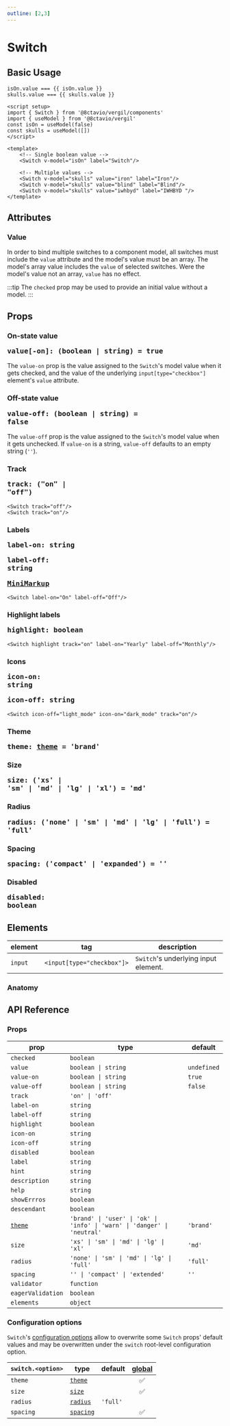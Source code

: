 ```yaml
---
outline: [2,3]
---
```


# Switch

<script setup>
import { Switch } from '@8ctavio/vergil/components'
import { useModel } from '@8ctavio/vergil'
const isOn = useModel(false, { shallow: true })
const skulls = useModel([], { shallow: true })
</script>

## Basic Usage

<Demo>
    <div class="col">
        <div class="row center">
            <Switch v-model="isOn" label="Switch"/>
        </div>
        <div class="row center">
            <code>isOn.value === {{ isOn.value }}</code>
        </div>
        <div class="row center">
            <Switch v-model="skulls" value="iron" label="Iron"/>
            <Switch v-model="skulls" value="blind" label="Blind"/>
            <Switch v-model="skulls" value="iwhbyd" label="IWHBYD "/>
        </div>
        <div class="row center">
            <code>skulls.value === {{ skulls.value }}</code>
        </div>
    </div>
</Demo>

```vue
<script setup>
import { Switch } from '@8ctavio/vergil/components'
import { useModel } from '@8ctavio/vergil'
const isOn = useModel(false)
const skulls = useModel([])
</script>

<template>
    <!-- Single boolean value -->
    <Switch v-model="isOn" label="Switch"/>

    <!-- Multiple values -->
    <Switch v-model="skulls" value="iron" label="Iron"/>
    <Switch v-model="skulls" value="blind" label="Blind"/>
    <Switch v-model="skulls" value="iwhbyd" label="IWHBYD "/>
</template>
```

## Attributes

### Value

In order to bind multiple switches to a component model, all switches must include the `value` attribute and the model's value must be an array. The model's array value includes the `value` of selected switches. Were the model's value not an array, `value` has no effect.

:::tip
The `checked` prop may be used to provide an initial value without a model.
:::

## Props

### On-state value <Badge><pre>value[-on]: (boolean | string) = true</pre></Badge>

The `value-on` prop is the value assigned to the `Switch`'s model value when it gets checked, and the value of the underlying `input[type="checkbox"]` element's `value` attribute.

### Off-state value <Badge><pre>value-off: (boolean | string) = false</pre></Badge>

The `value-off` prop is the value assigned to the `Switch`'s model value when it gets unchecked. If `value-on` is a string, `value-off` defaults to an empty string (`''`).

### Track <Badge><pre>track: ("on" | "off")</pre></Badge>

```vue
<Switch track="off"/>
<Switch track="on"/>
```

<Demo>
    <Switch track="off"/>
    <Switch track="on"/>
</Demo>

### Labels <Badge><pre>label-on: string</pre></Badge> <Badge><pre>label-off: string</pre></Badge> <Badge><pre>[MiniMarkup](/mini-markup)</pre></Badge>

```vue
<Switch label-on="On" label-off="Off"/>
```

<Demo>
    <Switch label-on="On" label-off="Off"/>
</Demo>

### Highlight labels <Badge><pre>highlight: boolean</pre></Badge>

```vue
<Switch highlight track="on" label-on="Yearly" label-off="Monthly"/>
```

<Demo>
    <Switch highlight track="on" label-on="Yearly" label-off="Monthly"/>
</Demo>

### Icons <Badge><pre>icon-on: string</pre></Badge> <Badge><pre>icon-off: string</pre></Badge>

```vue
<Switch icon-off="light_mode" icon-on="dark_mode" track="on"/>
```

<Demo>
    <Switch icon-off="light_mode" icon-on="dark_mode" track="on"/>
</Demo>

### Theme <Badge><pre>theme: [theme](/theme#the-theme-prop) = 'brand'</pre></Badge>

<Demo>
    <Switch theme="brand" checked/>
    <Switch theme="user" checked/>
    <Switch theme="ok" checked/>
    <Switch theme="info" checked/>
    <Switch theme="warn" checked/>
    <Switch theme="danger" checked/>
    <Switch theme="neutral" checked/>
</Demo>

### Size <Badge><pre>size: ('xs' | 'sm' | 'md' | 'lg' | 'xl') = 'md'</pre></Badge>

<Demo>
    <Switch size="xs" label-on="On" label-off="Off"/>
    <Switch size="sm" label-on="On" label-off="Off"/>
    <Switch size="md" label-on="On" label-off="Off"/>
    <Switch size="lg" label-on="On" label-off="Off"/>
    <Switch size="xl" label-on="On" label-off="Off"/>
</Demo>

### Radius <Badge><pre>radius: ('none' | 'sm' | 'md' | 'lg' | 'full') = 'full'</pre></Badge>

<Demo>
    <Switch label-on="On" label-off="Off" radius="none"/>
    <Switch label-on="On" label-off="Off" radius="sm"/>
    <Switch label-on="On" label-off="Off" radius="md"/>
    <Switch label-on="On" label-off="Off" radius="lg"/>
    <Switch label-on="On" label-off="Off" radius="full"/>
</Demo>

### Spacing <Badge><pre>spacing: ('compact' | 'expanded') = ''</pre></Badge>

<Demo>
    <div class="col">
        <div class="row center">
            <Switch label-on="On" label-off="Off" size="xs" spacing="compact"/>
            <Switch label-on="On" label-off="Off" size="xs"/>
            <Switch label-on="On" label-off="Off" size="xs" spacing="expanded"/>
        </div>
        <div class="row center">
            <Switch label-on="On" label-off="Off" size="sm" spacing="compact"/>
            <Switch label-on="On" label-off="Off" size="sm"/>
            <Switch label-on="On" label-off="Off" size="sm" spacing="expanded"/>
        </div>
        <div class="row center">
            <Switch label-on="On" label-off="Off" size="md" spacing="compact"/>
            <Switch label-on="On" label-off="Off" size="md"/>
            <Switch label-on="On" label-off="Off" size="md" spacing="expanded"/>
        </div>
        <div class="row center">
            <Switch label-on="On" label-off="Off" size="lg" spacing="compact"/>
            <Switch label-on="On" label-off="Off" size="lg"/>
            <Switch label-on="On" label-off="Off" size="lg" spacing="expanded"/>
        </div>
        <div class="row center">
            <Switch label-on="On" label-off="Off" size="xl" spacing="compact"/>
            <Switch label-on="On" label-off="Off" size="xl"/>
            <Switch label-on="On" label-off="Off" size="xl" spacing="expanded"/>
        </div>
    </div>
</Demo>

### Disabled <Badge><pre>disabled: boolean</pre></Badge>

<Demo>
    <Switch disabled checked/>
    <Switch disabled label-on="On" label-off="Off"/>
</Demo>

## Elements

| element | tag | description |
| ---- | ---- | ------- |
| `input` | `<input[type="checkbox"]>` | `Switch`'s underlying input element. |

### Anatomy

<Demo>
    <Anatomy tag="div" classes="form-field switch">
        <Anatomy tag="div" classes="form-field-label-wrapper">
            <Anatomy tag="label" classes="form-field-label"/>
            <Anatomy tag="span" classes="form-field-hint"/>
        </Anatomy>
        <Anatomy tag="p" classes="form-field-details form-field-description"/>
        <Anatomy tag="div" classes="switch-button">
            <Anatomy tag='input[type="checkbox"]'/>
            <Anatomy tag='label' classes="switch-label-off"/>
            <Anatomy tag="span" classes="switch-track">
                <Anatomy tag="span" classes="switch-knob">
                    <Anatomy tag='Icon' classes="icon switch-icon-off"/>
                    <Anatomy tag='Icon' classes="icon switch-icon-on"/>
                </Anatomy>
            </Anatomy>
            <Anatomy tag='label' classes="switch-label-on"/>
        </Anatomy>
        <Anatomy tag="p" classes="form-field-details form-field-help"/>
    </Anatomy>
</Demo>

## API Reference

### Props

| prop | type | default |
| ---- | ---- | ------- |
| `checked` | `boolean` | |
| `value` | `boolean \| string` | `undefined` |
| `value-on` | `boolean \| string` | `true` |
| `value-off` | `boolean \| string` | `false` |
| `track` | `'on' \| 'off'` | |
| `label-on` | `string` | |
| `label-off` | `string` | |
| `highlight` | `boolean` | |
| `icon-on` | `string` | |
| `icon-off` | `string` | |
| `disabled` | `boolean` | |
| `label` | `string` | |
| `hint` | `string` | |
| `description` | `string` | |
| `help` | `string` | |
| `showErrros` | `boolean` | |
| `descendant` | `boolean` | |
| [`theme`](/theme#the-theme-prop) | `'brand' \| 'user' \| 'ok' \| 'info' \| 'warn' \| 'danger' \| 'neutral'` | `'brand'` |
| `size` | `'xs' \| 'sm' \| 'md' \| 'lg' \| 'xl'` | `'md'` |
| `radius` | `'none' \| 'sm' \| 'md' \| 'lg' \| 'full'` | `'full'` |
| `spacing` | `'' \| 'compact' \| 'extended'` | `''` |
| `validator` | `function` | |
| `eagerValidation` | `boolean` | |
| `elements` | `object` | |

### Configuration options

`Switch`'s [configuration options](/configuration) allow to overwrite some `Switch` props' default values and may be overwritten under the `switch` root-level configuration option.

| `switch.<option>` | type | default | [global](/configuration#global-configuration-options) |
| ----------------- | ---- | ------- | :------: |
| `theme` | [`theme`](/theme#the-theme-prop) | | ✅ |
| `size` | [`size`](/theme#the-size-prop) | | ✅ |
| `radius` | [`radius`](/theme#the-radius-prop) | `'full'` | |
| `spacing` | [`spacing`](/theme#the-spacing-prop) | | ✅ |